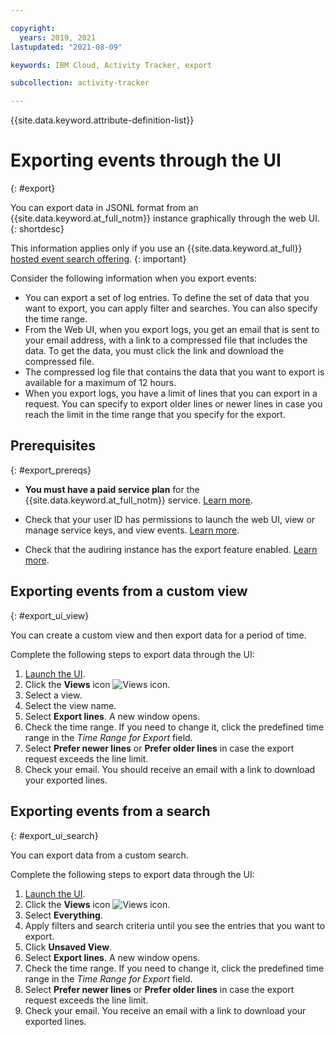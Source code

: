 ```yaml
---

copyright:
  years: 2019, 2021
lastupdated: "2021-08-09"

keywords: IBM Cloud, Activity Tracker, export

subcollection: activity-tracker

---
```


{{site.data.keyword.attribute-definition-list}}

 
# Exporting events through the UI
{: #export}

You can export data in JSONL format from an {{site.data.keyword.at_full_notm}} instance graphically through the web UI. 
{: shortdesc}

This information applies only if you use an {{site.data.keyword.at_full}} [hosted event search offering](/docs/activity-tracker?topic=activity-tracker-service_plan).
{: important}

Consider the following information when you export events:
* You can export a set of log entries. To define the set of data that you want to export, you can apply filter and searches. You can also specify the time range. 
* From the Web UI, when you export logs, you get an email that is sent to your email address, with a link to a compressed file that includes the data. To get the data, you must click the link and download the compressed file.
* The compressed log file that contains the data that you want to export is available for a maximum of 12 hours. 
* When you export logs, you have a limit of lines that you can export in a request. You can specify to export older lines or newer lines in case you reach the limit in the time range that you specify for the export. 


## Prerequisites
{: #export_prereqs}

* **You must have a paid service plan** for the {{site.data.keyword.at_full_notm}} service. [Learn more](/docs/services/activity-tracker?topic=activity-tracker-service_plan#service_plan). 

* Check that your user ID has permissions to launch the web UI, view or manage service keys, and view events. [Learn more](/docs/services/activity-tracker?topic=activity-tracker-iam_view_events#iam_view_events).

* Check that the audiring instance has the export feature enabled. [Learn more](/docs/activity-tracker?topic=activity-tracker-export_config).

## Exporting events from a custom view
{: #export_ui_view}

You can create a custom view and then export data for a period of time.

Complete the following steps to export data through the UI:

1. [Launch the UI](/docs/services/activity-tracker?topic=activity-tracker-launch#launch).
2. Click the **Views** icon ![Views icon](images/views.png "Views icon").
3. Select a view.
4. Select the view name. 
5. Select **Export lines**. A new window opens.
6. Check the time range. If you need to change it, click the predefined time range in the *Time Range for Export* field.
7. Select **Prefer newer lines** or **Prefer older lines** in case the export request exceeds the line limit.
8. Check your email. You should receive an email with a link to download your exported lines.


## Exporting events from a search
{: #export_ui_search}

You can export data from a custom search.

Complete the following steps to export data through the UI:

1. [Launch the UI](/docs/services/activity-tracker?topic=activity-tracker-launch#launch).
2. Click the **Views** icon ![Views icon](images/views.png "Views icon").
3. Select **Everything**.
4. Apply filters and search criteria until you see the entries that you want to export.
5. Click **Unsaved View**.
6. Select **Export lines**. A new window opens.
7. Check the time range. If you need to change it, click the predefined time range in the *Time Range for Export* field.
8. Select **Prefer newer lines** or **Prefer older lines** in case the export request exceeds the line limit.
9. Check your email. You receive an email with a link to download your exported lines.


